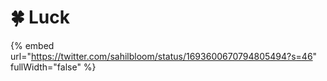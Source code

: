 # 🍀 Luck

{% embed url="https://twitter.com/sahilbloom/status/1693600670794805494?s=46" fullWidth="false" %}
